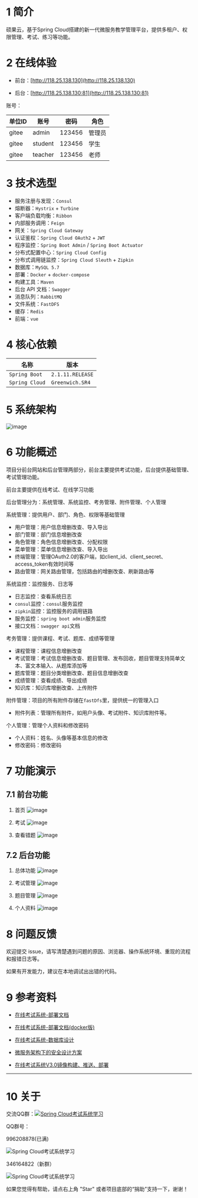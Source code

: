 # 1 简介

硕果云，基于Spring Cloud搭建的新一代微服务教学管理平台，提供多租户、权限管理、考试、练习等功能。

# 2 在线体验

- 前台：[http://118.25.138.130](http://118.25.138.130)

- 后台：[http://118.25.138.130:81](http://118.25.138.130:81)

账号：

|   单位ID   |      账号      |   密码   |   角色    |
| --------- | -------- | -------- | -------- |
|  gitee  |  admin    | 123456  |  管理员  |
|  gitee  |  student  | 123456  |  学生  |
|  gitee  |  teacher  | 123456  |  老师  |

# 3 技术选型

- 服务注册与发现：`Consul`
- 熔断器：`Hystrix` + `Turbine`
- 客户端负载均衡：`Ribbon`
- 内部服务调用：`Feign`
- 网关：`Spring Cloud Gateway`
- 认证鉴权：`Spring Cloud OAuth2` + `JWT`
- 程序监控：`Spring Boot Admin` / `Spring Boot Actuator`
- 分布式配置中心：`Spring Cloud Config`
- 分布式调用链监控：`Spring Cloud Sleuth` + `Zipkin`
- 数据库：`MySQL 5.7`
- 部署：`Docker` + `docker-compose`
- 构建工具：`Maven`
- 后台 API 文档：`Swagger`
- 消息队列：`RabbitMQ`
- 文件系统：`FastDFS`
- 缓存：`Redis`
- 前端：`vue`

# 4 核心依赖

|      名称      |   版本    |
| --------- | -------- |
| `Spring Boot`    | `2.1.11.RELEASE`  |
| `Spring Cloud`   | `Greenwich.SR4`  |

# 5 系统架构

![image](docs/images/系统架构图v3.0.jpg)

# 6 功能概述

项目分前台网站和后台管理两部分，前台主要提供考试功能，后台提供基础管理、考试管理功能。

前台主要提供在线考试、在线学习功能

后台管理分为：系统管理、系统监控、考务管理、附件管理、个人管理

系统管理：提供用户、部门、角色、权限等基础管理
- 用户管理：用户信息增删改查、导入导出
- 部门管理：部门信息增删改查
- 角色管理：角色信息增删改查、分配权限
- 菜单管理：菜单信息增删改查、导入导出
- 终端管理：管理OAuth2.0的客户端，如client_id、client_secret、access_token有效时间等
- 路由管理：网关路由管理，包括路由的增删改查、刷新路由等

系统监控：监控服务、日志等
- 日志监控：查看系统日志
- `consul`监控：`consul`服务监控
- `zipkin`监控：监控服务的调用链路
- 服务监控：`spring boot admin`服务监控
- 接口文档：`swagger api`文档

考务管理：提供课程、考试、题库、成绩等管理
- 课程管理：课程信息增删改查
- 考试管理：考试信息增删改查、题目管理、发布回收，题目管理支持简单文本、富文本输入、从题库添加等
- 题库管理：题目分类增删改查、题目信息增删改查
- 成绩管理：查看成绩、导出成绩
- 知识库：知识库增删改查、上传附件

附件管理：项目的所有附件存储在`fastDfs`里，提供统一的管理入口
- 附件列表：管理所有附件，如用户头像、考试附件、知识库附件等。

个人管理：管理个人资料和修改密码
- 个人资料：姓名、头像等基本信息的修改
- 修改密码：修改密码

# 7 功能演示

## 7.1 前台功能

1. 首页
![image](docs/images/image_web.png)

2. 考试
![image](docs/images/image_web_exam.png)

3. 查看错题
![image](docs/images/image_web_incorrect_answer.png)

## 7.2 后台功能

1. 总体功能
![image](docs/images/image_ui_menu.png)

2. 考试管理
![image](docs/images/image_ui_exam.png)

3. 题目管理
![image](docs/images/image_ui_subjects_rich_edit.png)

4. 个人资料
![image](docs/images/image_ui_msg.png)

# 8 问题反馈

欢迎提交 issue，请写清楚遇到问题的原因、浏览器、操作系统环境、重现的流程和报错日志等。 

如果有开发能力，建议在本地调试出出错的代码。

# 9 参考资料

- [在线考试系统-部署文档](https://www.kancloud.cn/tangyi/spring-microservice-exam/1322870)

- [在线考试系统-部署文档(docker版)](https://www.kancloud.cn/tangyi/spring-microservice-exam/1322869)

- [在线考试系统-数据库设计](https://www.kancloud.cn/tangyi/spring-microservice-exam/1322868)

- [微服务架构下的安全设计方案](http://ehedgehog.net/2019/03/23/%E5%BE%AE%E6%9C%8D%E5%8A%A1%E6%9E%B6%E6%9E%84%E4%B8%8B%E7%9A%84%E5%AE%89%E5%85%A8%E8%AE%BE%E8%AE%A1%E6%96%B9%E6%A1%88/)

- [在线考试系统V3.0镜像构建、推送、部署](http://ehedgehog.net/2019/04/22/%E5%9C%A8%E7%BA%BF%E8%80%83%E8%AF%95%E7%B3%BB%E7%BB%9FV2.0%E9%95%9C%E5%83%8F%E6%9E%84%E5%BB%BA%E3%80%81%E6%8E%A8%E9%80%81%E3%80%81%E9%83%A8%E7%BD%B2/)

***

# 10 关于

交流QQ群：<a target="_blank" href="https://jq.qq.com/?_wv=1027&k=5RKZNF2"><img border="0" src="http://pub.idqqimg.com/wpa/images/group.png" alt="Spring Cloud考试系统学习" title="Spring Cloud考试系统学习"></a>

QQ群号：

996208878(已满)

<img src="http://118.25.138.130/static/img/WechatIMG4.c775d3e.png" alt="Spring Cloud考试系统学习" title="Spring Cloud考试系统学习">

346164822（新群）

<img src="http://q2at6vru5.bkt.clouddn.com/WechatIMG2.png" alt="Spring Cloud考试系统学习" title="Spring Cloud考试系统学习">

如果您觉得有帮助，请点右上角 "Star" 或者项目底部的“捐助”支持一下，谢谢！